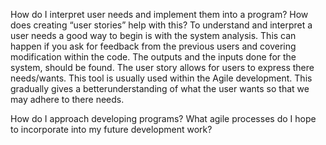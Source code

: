 How do I interpret user needs and implement them into a program? How does creating “user stories” help with this?
To understand and interpret a user needs a good way to begin is with the system analysis. This can happen if you ask for feedback from the previous users and covering modification within the code. The outputs and the inputs done for the system, should be found. The user story allows for users to express there needs/wants. This tool is usually used within the Agile development. This gradually gives a betterunderstanding of what the user wants so that we may adhere to there needs.

How do I approach developing programs? What agile processes do I hope to incorporate into my future development work?
